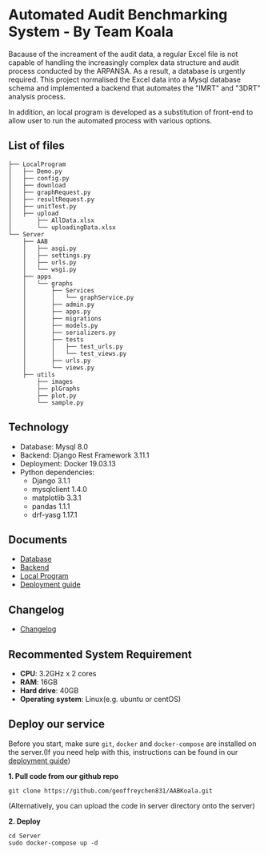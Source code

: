 # Automated Audit Benchmarking System - By Team Koala
Bacause of the increament of the audit data, a regular Excel file is not capable of handling the increasingly complex data structure and audit process conducted by the ARPANSA. As a result, a database is urgently required. This project normalised the Excel data into a Mysql database schema and implemented a backend that automates the "IMRT" and "3DRT" analysis process. 

In addition, an local program is developed as a substitution of front-end to allow user to run the automated process with various options.

## List of files
```
├── LocalProgram
│   ├── Demo.py
│   ├── config.py
│   ├── download
│   ├── graphRequest.py
│   ├── resultRequest.py
│   ├── unitTest.py
│   ├── upload
│      	├── AllData.xlsx
│      	└── uploadingData.xlsx
└── Server
    ├── AAB
    │   ├── asgi.py
    │   ├── settings.py
    │   ├── urls.py
    │   └── wsgi.py
    ├── apps
    │   └── graphs
    │       ├── Services
    │       │   └── graphService.py
    │       ├── admin.py
    │       ├── apps.py
    │       ├── migrations
    │       ├── models.py
    │       ├── serializers.py
    │       ├── tests
    │       │   ├── test_urls.py
    │       │   └── test_views.py
    │       ├── urls.py
    │       └── views.py
    ├── utils
        ├── images
        ├── plGraphs  
        ├── plot.py
        └── sample.py
```

## Technology
* Database: Mysql 8.0
* Backend: Django Rest Framework 3.11.1
* Deployment: Docker 19.03.13
* Python dependencies:
  * Django 3.1.1
  * mysqlclient 1.4.0
  * matplotlib 3.3.1
  * pandas 1.1.1
  * drf-yasg 1.17.1

## Documents
* [Database](https://github.com/geoffreychen831/AABKoala/blob/doc/database/database%20guide/AA-Koala_Database_Guide.md)
* [Backend](https://github.com/geoffreychen831/AABKoala/blob/doc/backend/backend%20guide/Server.md)
* [Local Program](https://github.com/geoffreychen831/AABKoala/blob/doc/local/local%20program%20guide/local%20program%20guide.md)
* [Deployment guide](https://github.com/geoffreychen831/AABKoala/blob/doc/deploy/deployment%20guide/AA-Koala%20Deployment%20Guide.md)

## Changelog
* [Changelog](https://github.com/geoffreychen831/AABKoala/blob/doc/changelog/CHANGLOG.md)

## Recommented System Requirement

* **CPU**: 3.2GHz x 2 cores
* **RAM**: 16GB
* **Hard drive**: 40GB
* **Operating** **system**: Linux(e.g. ubuntu or centOS)

## Deploy our service
Before you start, make sure `git`, `docker` and `docker-compose` are installed on the server.(If you need help with this, instructions can be found in our [deployment guide](https://github.com/geoffreychen831/AABKoala/blob/doc/deploy/deployment%20guide/AA-Koala%20Deployment%20Guide.md))

**1. Pull code from our github repo**

   ```shell 
   git clone https://github.com/geoffreychen831/AABKoala.git
   ```

(Alternatively, you can upload the code in server directory onto the server)

**2. Deploy**

   ```shell
   cd Server
   sudo docker-compose up -d
   ```

